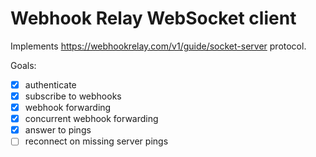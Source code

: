 
# Webhook Relay WebSocket client

Implements https://webhookrelay.com/v1/guide/socket-server protocol.

Goals:

- [x] authenticate
- [x] subscribe to webhooks
- [x] webhook forwarding 
- [x] concurrent webhook forwarding
- [x] answer to pings
- [ ] reconnect on missing server pings
